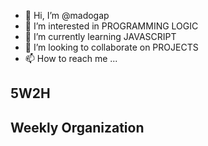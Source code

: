 - 👋 Hi, I’m @madogap
- 👀 I’m interested in PROGRAMMING LOGIC
- 🌱 I’m currently learning JAVASCRIPT 
- 💞️ I’m looking to collaborate on PROJECTS
- 📫 How to reach me ...

<!---
madogap/madogap is a ✨ special ✨ repository because its `README.md` (this file) appears on your GitHub profile.
You can click the Preview link to take a look at your changes.
--->


<h2>5W2H</h1> 

<p>
<h2>Weekly Organization</h2>

</p>



